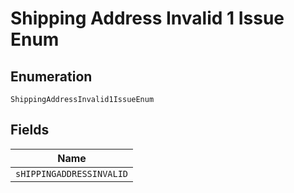 
# Shipping Address Invalid 1 Issue Enum

## Enumeration

`ShippingAddressInvalid1IssueEnum`

## Fields

| Name |
|  --- |
| `sHIPPINGADDRESSINVALID` |

